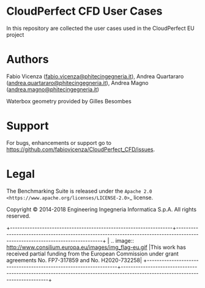 # CloudPerfect CFD User Cases
In this repository are collected the user cases used in the CloudPerfect EU project

# Authors

Fabio Vicenza (fabio.vicenza@phitecingegneria.it), Andrea Quartararo (andrea.quartararo@phitecingegneria.it), Andrea Magno (andrea.magno@phitecingegneria.it)

Waterbox geometry provided by Gilles Besombes

# Support

For bugs, enhancements or support go to https://github.com/fabiovicenza/CloudPerfect_CFD/issues.

Legal
=====
The Benchmarking Suite is released under the `Apache 2.0 <https://www.apache.org/licenses/LICENSE-2.0>`_ license.

Copyright © 2014-2018 Engineering Ingegneria Informatica S.p.A. All rights reserved.

+------------------------------------------------------------------+------------------------------------------------------------------------------------------------------------------------------+
| .. image:: http://www.consilium.europa.eu/images/img_flag-eu.gif |This work has received partial funding from the European Commission under grant agreements No. FP7-317859 and No. H2020-732258|
+------------------------------------------------------------------+------------------------------------------------------------------------------------------------------------------------------+


